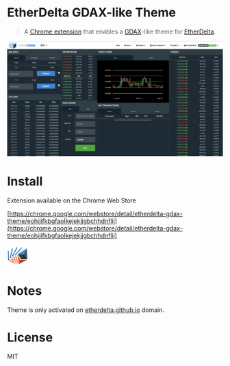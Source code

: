 # EtherDelta GDAX-like Theme

> A [Chrome extension](https://chrome.google.com/webstore/detail/etherdelta-gdax-theme/eohjjifkbgfaolkejekjjgbchhdnflij) that enables a [GDAX](https://www.gdax.com/trade/ETH-USD)-like theme for [EtherDelta](https://etherdelta.github.io).

<img src="./screenshot.png" width="800" />

# Install

Extension available on the Chrome Web Store

[https://chrome.google.com/webstore/detail/etherdelta-gdax-theme/eohjjifkbgfaolkejekjjgbchhdnflij](https://chrome.google.com/webstore/detail/etherdelta-gdax-theme/eohjjifkbgfaolkejekjjgbchhdnflij)

<img src="./extension/icon48.png" width="48" />

# Notes

Theme is only activated on [etherdelta.github.io](https://etherdelta.github.io/) domain.

# License

MIT
